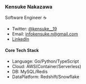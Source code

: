 ### Kensuke Nakazawa
Software Engineer  ☕ 

- Twitter: [@kensuke__19](https://twitter.com/kensuke__19)  
- Email: [infokensuke.n@gmail.com](mailto:infokensuke.n@gmail.com)  
- [LinkedIn](https://www.linkedin.com/in/%E5%81%A5%E4%BB%8B-%E4%B8%AD%E6%BE%A4-407603224/)


#### Core Tech Stack
- Language: Go/Python/TypeScript
- Cloud: AWS(Container/Serverless)
- DB: MySQL/Redis
- DataPlatform: Redshift/Snowflake

<!-- 
### 出版
- 中澤健介, 山﨑達也, “洋ナシ果実を対象とした外観汚損検査サービスの開発,” 情報処理学会論文誌コンシューマ・デバイス＆システム（CDS）, vol.12, no.3, pp.1-9, Sep. 2022.
- Kensuke Nakazawa, Tatsuya Yamazaki, “A Grading Evaluation System for Pear Fruit Appearance Using Deep Learning Methods,” The 13th International Conference on Application of Information Technology in Agriculture Asia-Pacific Region (APFITA 2022), pp.297-302, Nov. 2022.
- 山﨑達也, 中澤健介, "統計的テクスチャ特徴と勾配ブースティング決定木を用いた洋ナシ果実の外観汚損検出," 画像ラボ, vol.33, no.6, pp.21-27, Jun. 2022. -->
